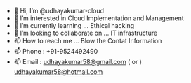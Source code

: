 - 👋 Hi, I’m @udhayakumar-cloud
- 👀 I’m interested in Cloud Implementation and Management
- 🌱 I’m currently learning ... Ethical hacking
- 💞️ I’m looking to collaborate on ... IT infrastructure
- 📫 How to reach me ... Blow the Contat Information
- 📫 Phone : +91-9524492490
- 📫 Email : udhayakumar58@gmail.com ( or ) udhayakumar58@hotmail.com

<!---
udhayakumar-cloud/udhayakumar-cloud is a ✨ special ✨ repository because its `README.md` (this file) appears on your GitHub profile.
You can click the Preview link to take a look at your changes.
--->
